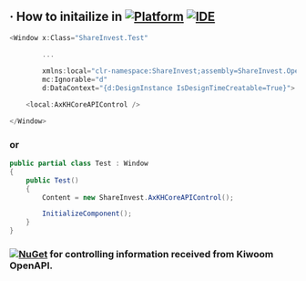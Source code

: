 ## · How to initailize in [![Platform](https://img.shields.io/nuget/v/Microsoft.NETCore.Platforms?label=CSharp&style=plastic&logo=.NET&color=512BD4)](https://versionsof.net) [![IDE](https://img.shields.io/badge/Visual%20Studio-2022-5C2D91?style=plastic&logoColor=white&logo=visualstudio)](https://learn.microsoft.com/en-us/visualstudio/releases/2022)
```C#
<Window x:Class="ShareInvest.Test"

        ...
        
        xmlns:local="clr-namespace:ShareInvest;assembly=ShareInvest.OpenAPI.Control"
        mc:Ignorable="d"
        d:DataContext="{d:DesignInstance IsDesignTimeCreatable=True}">

    <local:AxKHCoreAPIControl />

</Window>
```
### or
```C#
public partial class Test : Window
{
    public Test()
    {
        Content = new ShareInvest.AxKHCoreAPIControl();

        InitializeComponent();
    }
}
```
### [![NuGet](https://img.shields.io/nuget/v/ShareInvest.OpenAPI.Control?label=ShareInvest.OpenAPI.Control&style=plastic&logo=nuget&color=004880)](https://www.nuget.org/packages/ShareInvest.OpenAPI.Control) for controlling information received from Kiwoom OpenAPI.
